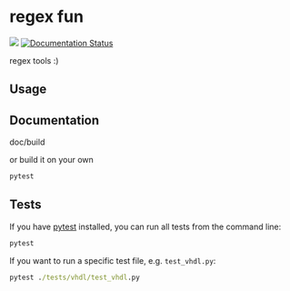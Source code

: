 # regex fun

[![](https://github.com/m-tosch/regex_fun/workflows/build/badge.svg)](https://github.com/m-tosch/regex_fun/actions?query=workflow%3Abuild)
[![Documentation Status](https://readthedocs.org/projects/ansicolortags/badge/?version=latest)](https://m-tosch.github.io/regex_fun/html/index.html)

regex tools :)

## Usage

## Documentation

doc/build

or build it on your own

```cmd
pytest
```

## Tests

If you have [pytest](https://pypi.org/project/pytest/) installed, you can run all tests from the command line:

```cmd
pytest
```

If you want to run a specific test file, e.g. `test_vhdl.py`:

```cmd
pytest ./tests/vhdl/test_vhdl.py
```

